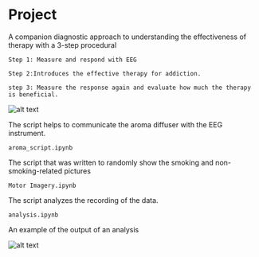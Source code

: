 # Project


A companion diagnostic approach to understanding the effectiveness of therapy with a 3-step procedural

    Step 1: Measure and respond with EEG

    Step 2:Introduces the effective therapy for addiction.

    step 3: Measure the response again and evaluate how much the therapy is beneficial.

![alt text](Images/re.png)

The script helps to communicate the aroma diffuser with the EEG instrument.

    aroma_script.ipynb

The script that was written to randomly show the smoking and non-smoking-related pictures

    Motor Imagery.ipynb
   
The script analyzes the recording of the data.
    
    analysis.ipynb

An example of the output of an analysis
 
 ![alt text](Images/result.png)
